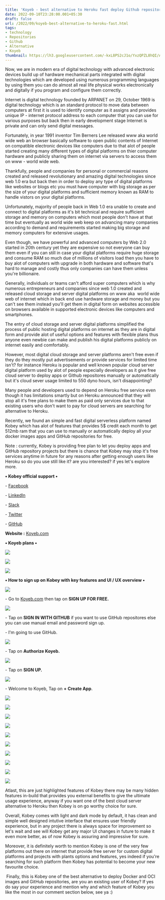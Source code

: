 ```yaml
---
title: 'Koyeb - best alternative to Heroku fast deploy Github repositories.'
date: 2022-09-10T23:28:00.001+05:30
draft: false
url: /2022/09/koyeb-best-alternative-to-heroku-fast.html
tags: 
- technology
- Repositories
- Github
- Alternative
- Koyeb
thumbnail: https://lh3.googleusercontent.com/-kxL8PS2cJ1o/YxzQPZL8hQI/AAAAAAAANqY/B53iinYtdaUgaVodi2C7Bn3M4MLBrM5ogCNcBGAsYHQ/s1600/1662832697710903-0.png
---
```


  

Now, we are in modern era of digital technology with advanced electronic devices build up of hardware mechanical parts integrated with digital technologies which are developed using numerous programming languages by using them you can do almost all real life physical works electronically and digitally if you program and configure them correctly.

  

Internet is digital technology founded by ARPANET on 29, October 1969 is digital technology which is an standard protocol to move data between computers at first it is used to identify computer as it assigns and provides unique IP - internet protocol address to each computer that you can use for various purposes but back then in early development stage Internet is private and can only send digital messages.

  

Fortunately, in year 1991 inventor Tim Berners Lee released www aka world wide web an browser basically software to open public contents of Internet on compatible electronic devices like computers due to that alot of people started creating many different types of digital platforms on thier computer hardware and publicly sharing them on internet via servers to access them on www - world wide web.

  

Thankfully, people and companies for personal or commercial reasons created and released revolutionary and amazing digital technologies since web 1.0 era but back then in order to deploy any type of digital platforms like websites or blogs etc you must have computer with big storage as per the size of your digital platforms and sufficient memory known as RAM to handle vistors on your digital platforms.

  

Unfortunately, majority of people back in Web 1.0 era unable to create and connect to digital platforms as it's bit technical and require sufficient storage and memory on computers which most people don't have at that time but eventually as world wide web keep on advancing many companies according to demand and requirements started making big storage and memory computers for extensive usages.

  

Even though, we have powerful and advanced computers by Web 2.0 started in 20th century yet they are expensive so not everyone can buy them even if you can still in case your digital platforms require huge storage and consume RAM so much due of millions of visitors load then you have to buy alot of computers with upgrade in both hardware and software that's hard to manage and costly thus only companies can have them unless you're billionaire.

  

Generally, individuals or teams can't afford super computers which is why numerous entrepreneurs and companies since web 1.0 created and released cloud storage and server digital platforms on www aka  world wide web of internet which in back end use hardware storage and money but you can't see them instead you'll get them in digital form on websites accessible on browsers available in supported electronic devices like computers and smartphones.

  

The entry of cloud storage and server digital platforms simplified the process of public hosting digital platforms on internet as they are in digital form and provide alot of useful options and features with flexible plans thus anyone even newbie can make and publish his digital platforms publicly on internet easily and comfortably.

  

However, most digital cloud storage and server platforms aren't free even if they do they mostly put advertisements or provide services for limited time isn't? for instance Heroku is popular and well known popular cloud server digital platform used by alot of people especially developers as it give free cloud server to deploy apps or Github repositores manually or automatically but it's cloud sever usage limited to 550 dyno hours, isn't disappointing?

  

Many people and developers used to depend on Heroku free service even though it has limitations smartly but on Heroku announced that they will stop all it's free plans to make them as paid only services due to that existing users who don't want to pay for cloud servers are searching for alternative to Heroku.

  

Recently, we found an simple and fast digital serverless platform named Kobey which has alot of features that provides 5$ credit each month to get 512mb ram that you can use to manually or automatically deploy all your docker images apps and GitHub repositories for free.

  

Note : currently, Kobey is providing free plan to let you deploy apps and GitHub repository projects but there is chance that Kobey may stop it's free services anytime in future for any reasons after getting enough users like Heroku so do you use still like it? are you interested? if yes let's explore more.

**• Kobey offlcial support •**

\- [Facebook](https://www.facebook.com/gokoyeb)

\- [LinkedIn](https://linkedin.com/company/koyeb)

\- [Slack](https://slack.koyeb.com/)

\- [Twitter](https://twitter.com/gokoyeb)

\- [GitHub](https://github.com/koyeb)

  

**Website :** [Koyeb.com](http://Koyeb.com)

  

**• Koyeb plans •**

 **![](https://lh3.googleusercontent.com/-ZQAX6MVCSY0/YxzQOhwHCWI/AAAAAAAANqU/5dsdJZgzJpgJiVFpcvQUDo7Fx6fsy84hgCNcBGAsYHQ/s1600/1662832693903729-1.png)** 

 **![](https://lh3.googleusercontent.com/-j_Ae6qWXi0g/YxzQNtjWx4I/AAAAAAAANqQ/MqcyuHjtLFAMck4ZaCKQmptyKNB7OOgfACNcBGAsYHQ/s1600/1662832690341274-2.png)** 

 **![](https://lh3.googleusercontent.com/-T8JPLQ9T2Jg/YxzQMocfABI/AAAAAAAANqM/PmJ-j-6nn3YVVIdUpdo4-C9CCQccYdSnQCNcBGAsYHQ/s1600/1662832686429841-3.png)** 

**• How to sign up on Kobey with key features and UI / UX overview •**

 ![](https://lh3.googleusercontent.com/-kVmlXelv-ls/YxzQLp0tF-I/AAAAAAAANqI/6cuqMcVbwHkkY2qcAQSh_h0K2aRGE0u5gCNcBGAsYHQ/s1600/1662832682414647-4.png) 

  

\- Go to [Koyeb.com](http://Koyeb.com) then tap on **SIGN UP FOR FREE.**

 **![](https://lh3.googleusercontent.com/-R2u1X5xOyNg/YxzQKjSOB6I/AAAAAAAANqE/fSMdY3kxjsMQiYYQnhusyd2DzVysNKGOwCNcBGAsYHQ/s1600/1662832678328901-5.png)** 

\- Tap on **SIGN IN WITH GITHUB** if you want to use GitHub repositores else you can use manual email and password sign up.

  

\- I'm going to use GitHub.

  

 ![](https://lh3.googleusercontent.com/-M7vQslJMmE8/YxzQJjI7aJI/AAAAAAAANqA/lMNti8fLJg8DbBgoS-Kmpf8hApNRCXjygCNcBGAsYHQ/s1600/1662832674672172-6.png) 

  

\- Tap on **Authorize Koyeb.**

 **![](https://lh3.googleusercontent.com/-xKe2B7bRJLY/YxzQIqpgJOI/AAAAAAAANp8/X9YLwV349ZgmuZoeRZDc5NAJi97IjdzjwCNcBGAsYHQ/s1600/1662832670951249-7.png)** 

\- Tap on **SIGN UP.**

 **![](https://lh3.googleusercontent.com/-482TDjZep0c/YxzQH-pEjHI/AAAAAAAANp4/G0-iUmMZor0rKMOXJ_IK5awpdpKPByJtgCNcBGAsYHQ/s1600/1662832666985997-8.png)** 

\- Welcome to Koyeb, Tap on **\+ Create App**.

  

 ![](https://lh3.googleusercontent.com/-KyK9rHCpJ3g/YxzQGnvrLzI/AAAAAAAANp0/OHlJDre8qQQxrVlZU2qR6dS9GwLhpiY6gCNcBGAsYHQ/s1600/1662832662782033-9.png) 

  

 ![](https://lh3.googleusercontent.com/-tm_Bhu_Occc/YxzQF4X3_yI/AAAAAAAANpw/I5OH2JGDfnoxZjOvCf9sKgyPhaRD0FfigCNcBGAsYHQ/s1600/1662832658679531-10.png) 

  

 ![](https://lh3.googleusercontent.com/-J8-h5zHy1Qo/YxzQEtTE8xI/AAAAAAAANps/W3CmBy-bo_0pZJcGNhrqiWNS1XsacdknQCNcBGAsYHQ/s1600/1662832654859425-11.png) 

  

 ![](https://lh3.googleusercontent.com/-DOLwJ4-z8g8/YxzQDscsY8I/AAAAAAAANpo/vuQ3OJ2vzIoPjrXkxiOqbajaMFwBBIhtgCNcBGAsYHQ/s1600/1662832650712290-12.png) 

  

 ![](https://lh3.googleusercontent.com/-R-3MA7L-8CU/YxzQCsS6BjI/AAAAAAAANpk/Xk8Z5GE5NesWmIJU4EYlOiD3EroJMRHTACNcBGAsYHQ/s1600/1662832646800251-13.png) 

  

 ![](https://lh3.googleusercontent.com/-7LMHfGlo9NY/YxzQBlhkFsI/AAAAAAAANpg/ICD9o5O6LJAhOZL8NPkSmqVf0Un1AeuUQCNcBGAsYHQ/s1600/1662832642546693-14.png) 

  

 ![](https://lh3.googleusercontent.com/-WxbpyEHyZAs/YxzQArgPU3I/AAAAAAAANpc/b5xxv-71QEM-HccI42YwLjUzexbOAPVHQCNcBGAsYHQ/s1600/1662832638485592-15.png) 

  

 ![](https://lh3.googleusercontent.com/-X54x12W4A1g/YxzP_nnO28I/AAAAAAAANpY/8jzMUwriDIk-8N7yQ94oULmqYphxKyhkQCNcBGAsYHQ/s1600/1662832634662717-16.png) 

  

 ![](https://lh3.googleusercontent.com/-SPolEIoLSwk/YxzP-iWyeqI/AAAAAAAANpU/T5hb3jlpQHkYrsrQS0StoZ5i7_UikdqxgCNcBGAsYHQ/s1600/1662832630411669-17.png) 

  

 ![](https://lh3.googleusercontent.com/-xfzt5LgfySI/YxzP9uUkV_I/AAAAAAAANpQ/IOtDr13WtusMEVnFS_P6DsWMNd1WqLSgQCNcBGAsYHQ/s1600/1662832625753749-18.png) 

  

Atlast, this are just highlighted features of Kobey there may be many hidden features in-build that provides you external benefits to give the ultimate usage experience, anyway if you want one of the best cloud server alternative to Heroku then Kobey is on go worthy choice for sure.

  

Overall, Kobey comes with light and dark mode by default, it has clean and simple well designed intutive interface that ensures user friendly experience, but in any project there is always space for improvement so let's wait and see will Kobey get any major UI changes in future to make it even more better, as of now Kobey is assuring and impressive for sure.

  

Moreover, it is definitely worth to mention Kobey is one of the very few platforms out there on internet that provide free server for custom digital platforms and projects with plants options and features, yes indeed if you're searching for such platform then Kobey has potential to become your new favourite choice.

  

 Finally, this is Kobey one of the best alternative to deploy Docker and OCI images and GitHub repositories, are you an existing user of Kobey? If yes do say your experience and mention why and which feature of Kobey you like the most in our comment section below, see ya :)